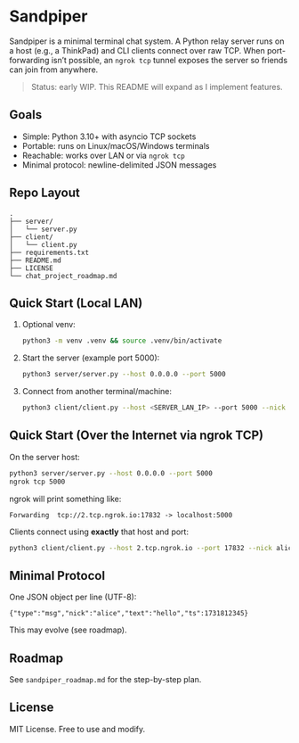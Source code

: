 # Sandpiper

Sandpiper is a minimal terminal chat system. A Python relay server runs on a host (e.g., a ThinkPad) and CLI clients connect over raw TCP. When port-forwarding isn’t possible, an `ngrok tcp` tunnel exposes the server so friends can join from anywhere.

> Status: early WIP. This README will expand as I implement features.

## Goals
- Simple: Python 3.10+ with asyncio TCP sockets
- Portable: runs on Linux/macOS/Windows terminals
- Reachable: works over LAN or via `ngrok tcp`
- Minimal protocol: newline-delimited JSON messages

## Repo Layout
```
.
├── server/
│   └── server.py
├── client/
│   └── client.py
├── requirements.txt
├── README.md
├── LICENSE
└── chat_project_roadmap.md
```

## Quick Start (Local LAN)
1. Optional venv:
   ```bash
   python3 -m venv .venv && source .venv/bin/activate
   ```
2. Start the server (example port 5000):
   ```bash
   python3 server/server.py --host 0.0.0.0 --port 5000
   ```
3. Connect from another terminal/machine:
   ```bash
   python3 client/client.py --host <SERVER_LAN_IP> --port 5000 --nick alice
   ```

## Quick Start (Over the Internet via ngrok TCP)
On the server host:
```bash
python3 server/server.py --host 0.0.0.0 --port 5000
ngrok tcp 5000
```
ngrok will print something like:
```
Forwarding  tcp://2.tcp.ngrok.io:17832 -> localhost:5000
```
Clients connect using **exactly** that host and port:
```bash
python3 client/client.py --host 2.tcp.ngrok.io --port 17832 --nick alice
```

## Minimal Protocol
One JSON object per line (UTF-8):
```
{"type":"msg","nick":"alice","text":"hello","ts":1731812345}
```
This may evolve (see roadmap).

## Roadmap
See `sandpiper_roadmap.md` for the step-by-step plan.

## License
MIT License. Free to use and modify.
